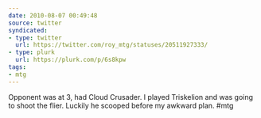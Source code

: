 ```yaml
---
date: 2010-08-07 00:49:48
source: twitter
syndicated:
- type: twitter
  url: https://twitter.com/roy_mtg/statuses/20511927333/
- type: plurk
  url: https://plurk.com/p/6s8kpw
tags:
- mtg
---
```


Opponent was at 3, had Cloud Crusader. I played Triskelion and was going to shoot the flier. Luckily he scooped before my awkward plan. #mtg